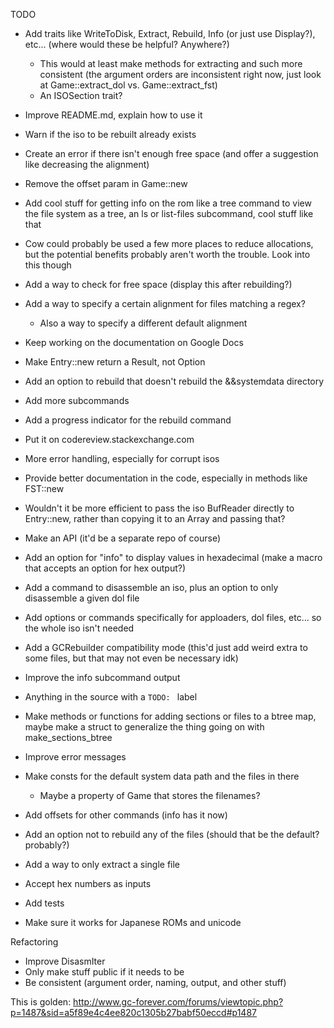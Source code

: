 TODO

* Add traits like WriteToDisk, Extract, Rebuild, Info (or just use Display?), etc... (where would these be helpful? Anywhere?)
	* This would at least make methods for extracting and such more consistent (the argument orders are inconsistent right now, just look at Game::extract\_dol vs. Game::extract\_fst)
	* An ISOSection trait?
* Improve README.md, explain how to use it
* Warn if the iso to be rebuilt already exists
* Create an error if there isn't enough free space (and offer a suggestion like decreasing the alignment)
* Remove the offset param in Game::new
* Add cool stuff for getting info on the rom like a tree command to view the file system as a tree, an ls or list-files subcommand, cool stuff like that

* Cow could probably be used a few more places to reduce allocations, but the potential benefits probably aren't worth the trouble. Look into this though
* Add a way to check for free space (display this after rebuilding?)
* Add a way to specify a certain alignment for files matching a regex?
	* Also a way to specify a different default alignment
* Keep working on the documentation on Google Docs
* Make Entry::new return a Result, not Option
* Add an option to rebuild that doesn't rebuild the &&systemdata directory
* Add more subcommands
* Add a progress indicator for the rebuild command
* Put it on codereview.stackexchange.com
* More error handling, especially for corrupt isos
* Provide better documentation in the code, especially in methods like FST::new
* Wouldn't it be more efficient to pass the iso BufReader directly to Entry::new, rather than copying it to an Array and passing that?
* Make an API (it'd be a separate repo of course)
* Add an option for "info" to display values in hexadecimal (make a macro that accepts an option for hex output?)
* Add a command to disassemble an iso, plus an option to only disassemble a given dol file
* Add options or commands specifically for apploaders, dol files, etc... so the whole iso isn't needed
* Add a GCRebuilder compatibility mode (this'd just add weird extra to some files, but that may not even be necessary idk)
* Improve the info subcommand output
* Anything in the source with a `TODO: ` label
* Make methods or functions for adding sections or files to a btree map, maybe make a struct to generalize the thing going on with make\_sections\_btree
* Improve error messages
* Make consts for the default system data path and the files in there
	* Maybe a property of Game that stores the filenames?
* Add offsets for other commands (info has it now)
* Add an option not to rebuild any of the files (should that be the default? probably?)
* Add a way to only extract a single file
* Accept hex numbers as inputs
* Add tests
* Make sure it works for Japanese ROMs and unicode

Refactoring
* Improve DisasmIter
* Only make stuff public if it needs to be
* Be consistent (argument order, naming, output, and other stuff)

This is golden:
http://www.gc-forever.com/forums/viewtopic.php?p=1487&sid=a5f89e4c4ee820c1305b27babf50eccd#p1487

